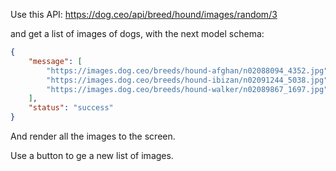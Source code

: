 Use this API: https://dog.ceo/api/breed/hound/images/random/3

and get a list of images of dogs, with the next model schema:
```JSON
{
    "message": [
        "https://images.dog.ceo/breeds/hound-afghan/n02088094_4352.jpg",
        "https://images.dog.ceo/breeds/hound-ibizan/n02091244_5038.jpg",
        "https://images.dog.ceo/breeds/hound-walker/n02089867_1697.jpg"
    ],
    "status": "success"
}

```
And render all the images to the screen.

Use a button to ge a new list of images.
